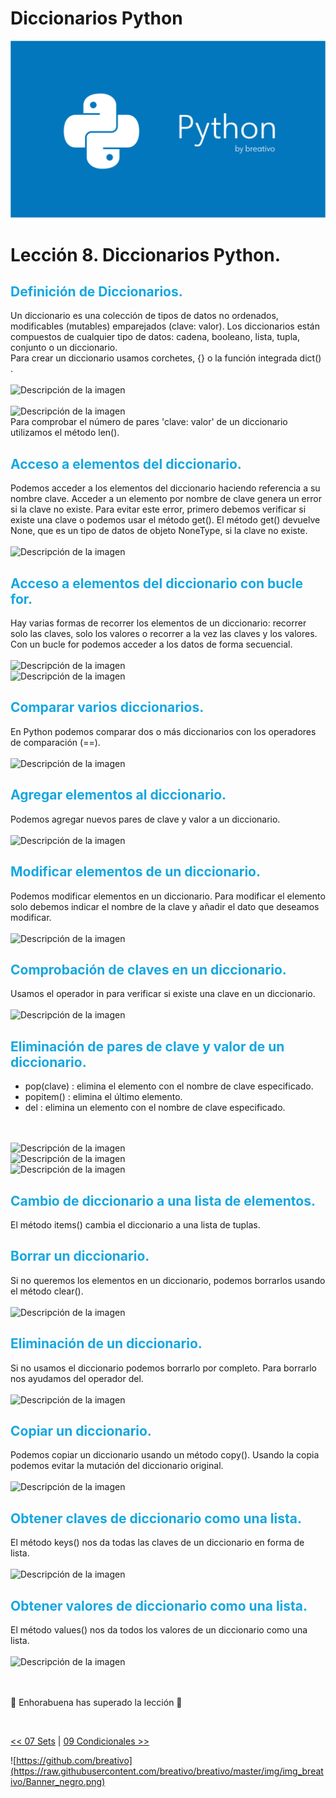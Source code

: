 # Diccionarios Python

![Variables Python](https://github.com/breativo/Python_by_breativo/blob/master/img/Banner_Python_by_breativo.png?raw=true)

# Lección 8. Diccionarios Python.

<h2 style="color:#15A7E1">Definición de Diccionarios.</h2>
Un diccionario es una colección de tipos de datos no ordenados, modificables (mutables) emparejados (clave: valor). Los diccionarios están compuestos de cualquier tipo de datos: cadena, booleano, lista, tupla, conjunto o un diccionario. 

</br>
Para crear un diccionario usamos corchetes, {} o la función integrada dict() .
</br>
</br>
<image src="./img/sintaxis_diccionario.png" alt="Descripción de la imagen">
</br>
</br>
<image src="./img/crear_diccionarios.png" alt="Descripción de la imagen">
</br>
Para comprobar el número de pares 'clave: valor' de un diccionario utilizamos el método len().

<h2 style="color:#15A7E1">Acceso a elementos del diccionario.</h2>
Podemos acceder a los elementos del diccionario haciendo referencia a su nombre clave. Acceder a un elemento por nombre de clave genera un error si la clave no existe. Para evitar este error, primero debemos verificar si existe una clave o podemos usar el método get(). El método get() devuelve None, que es un tipo de datos de objeto NoneType, si la clave no existe.

</br>
</br>
<image src="./img/acceso_elementos_diccionarios.png" alt="Descripción de la imagen">

<h2 style="color:#15A7E1">Acceso a elementos del diccionario con bucle for.</h2>
Hay varias formas de recorrer los elementos de un diccionario: recorrer solo las claves, solo los valores o recorrer a la vez las claves y los valores. Con un bucle for podemos acceder a los datos de forma secuencial.

</br>
</br>
<image src="./img/acceso_elementos_for_diccionarios_uno.png" alt="Descripción de la imagen">
</br>
<image src="./img/acceso_elementos_for_diccionarios_dos.png" alt="Descripción de la imagen">

<h2 style="color:#15A7E1">Comparar varios diccionarios.</h2>
En Python podemos comparar dos o más diccionarios con los operadores de comparación (==).

</br>
</br>
<image src="./img/comparar_diccionarios.png" alt="Descripción de la imagen">
</br>

<h2 style="color:#15A7E1">Agregar elementos al diccionario.</h2>
Podemos agregar nuevos pares de clave y valor a un diccionario.

</br>
</br>
<image src="./img/agregar_elementos_diccionario.png" alt="Descripción de la imagen">
</br>

<h2 style="color:#15A7E1">Modificar elementos de un diccionario.</h2>
Podemos modificar elementos en un diccionario. Para modificar el elemento solo debemos indicar el nombre de la clave y añadir el dato que deseamos modificar.

</br>
</br>
<image src="./img/modificar_elemento_diccionario.png" alt="Descripción de la imagen">
</br>

<h2 style="color:#15A7E1">Comprobación de claves en un diccionario.</h2>
Usamos el operador in para verificar si existe una clave en un diccionario.

</br>
</br>
<image src="./img/comprobar_claves_diccionarios.png" alt="Descripción de la imagen">
</br>

<h2 style="color:#15A7E1">Eliminación de pares de clave y valor de un diccionario.</h2>

* pop(clave) : elimina el elemento con el nombre de clave especificado.
* popitem() : elimina el último elemento.
* del : elimina un elemento con el nombre de clave especificado.

</br>
</br>
<image src="./img/pop_diccionario.png" alt="Descripción de la imagen">
</br>
<image src="./img/popitem_diccionario.png" alt="Descripción de la imagen">
</br>
<image src="./img/del_diccionario.png" alt="Descripción de la imagen">

<h2 style="color:#15A7E1">Cambio de diccionario a una lista de elementos.</h2>
El método items() cambia el diccionario a una lista de tuplas.

<h2 style="color:#15A7E1">Borrar un diccionario.</h2>
Si no queremos los elementos en un diccionario, podemos borrarlos usando el método clear().

</br>
</br>
<image src="./img/borrar_diccionario.png" alt="Descripción de la imagen">
</br>

<h2 style="color:#15A7E1">Eliminación de un diccionario.</h2>
Si no usamos el diccionario podemos borrarlo por completo. Para borrarlo nos ayudamos del operador del.

</br>
</br>
<image src="./img/eliminar_diccionario.png" alt="Descripción de la imagen">
</br>

<h2 style="color:#15A7E1">Copiar un diccionario.</h2>
Podemos copiar un diccionario usando un método copy(). Usando la copia podemos evitar la mutación del diccionario original.

</br>
</br>
<image src="./img/copiar_diccionario.png" alt="Descripción de la imagen">
</br>

<h2 style="color:#15A7E1">Obtener claves de diccionario como una lista.</h2>
El método keys() nos da todas las claves de un diccionario en forma de lista.

</br>
</br>
<image src="./img/claves_diccionario.png" alt="Descripción de la imagen">
</br>

<h2 style="color:#15A7E1">Obtener valores de diccionario como una lista.</h2>
El método values() nos da todos los valores de un diccionario como una lista.

</br>
</br>
<image src="./img/valores_diccionario.png" alt="Descripción de la imagen">
</br>

</br>
</br>

🎉 Enhorabuena has superado la lección 🎉

</br>

[<< 07 Sets](../07_Sets_Python) | [09 Condicionales >>](../09_Condicionales_Python)

![https://github.com/breativo](https://raw.githubusercontent.com/breativo/breativo/master/img/img_breativo/Banner_negro.png)

